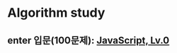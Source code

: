 # Algorithm study
## enter 입문(100문제): [JavaScript, Lv.0](https://school.programmers.co.kr/learn/challenges/beginner?order=acceptance_desc&languages=javascript)